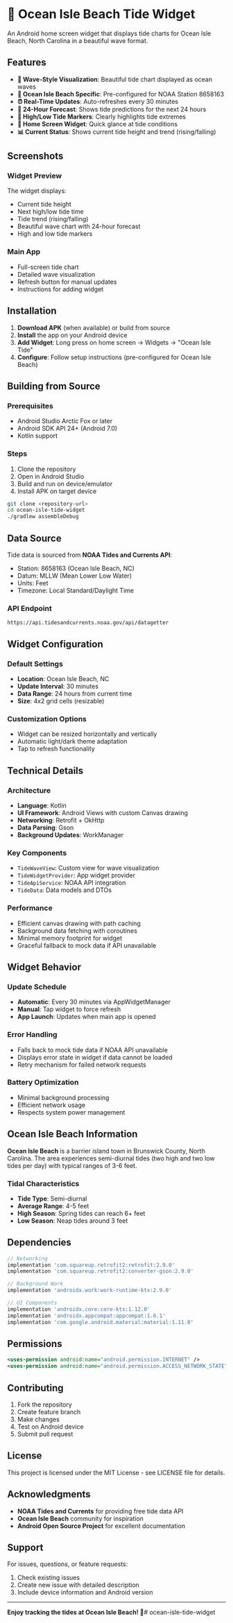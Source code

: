 # 🌊 Ocean Isle Beach Tide Widget

An Android home screen widget that displays tide charts for Ocean Isle Beach, North Carolina in a beautiful wave format.

## Features

- **🌊 Wave-Style Visualization**: Beautiful tide chart displayed as ocean waves
- **📍 Ocean Isle Beach Specific**: Pre-configured for NOAA Station 8658163
- **⏰ Real-Time Updates**: Auto-refreshes every 30 minutes
- **🔄 24-Hour Forecast**: Shows tide predictions for the next 24 hours
- **🎯 High/Low Tide Markers**: Clearly highlights tide extremes
- **📱 Home Screen Widget**: Quick glance at tide conditions
- **📊 Current Status**: Shows current tide height and trend (rising/falling)

## Screenshots

### Widget Preview
The widget displays:
- Current tide height
- Next high/low tide time
- Tide trend (rising/falling)
- Beautiful wave chart with 24-hour forecast
- High and low tide markers

### Main App
- Full-screen tide chart
- Detailed wave visualization
- Refresh button for manual updates
- Instructions for adding widget

## Installation

1. **Download APK** (when available) or build from source
2. **Install** the app on your Android device
3. **Add Widget**: Long press on home screen → Widgets → "Ocean Isle Tide"
4. **Configure**: Follow setup instructions (pre-configured for Ocean Isle Beach)

## Building from Source

### Prerequisites
- Android Studio Arctic Fox or later
- Android SDK API 24+ (Android 7.0)
- Kotlin support

### Steps
1. Clone the repository
2. Open in Android Studio
3. Build and run on device/emulator
4. Install APK on target device

```bash
git clone <repository-url>
cd ocean-isle-tide-widget
./gradlew assembleDebug
```

## Data Source

Tide data is sourced from **NOAA Tides and Currents API**:
- Station: 8658163 (Ocean Isle Beach, NC)
- Datum: MLLW (Mean Lower Low Water)
- Units: Feet
- Timezone: Local Standard/Daylight Time

### API Endpoint
```
https://api.tidesandcurrents.noaa.gov/api/datagetter
```

## Widget Configuration

### Default Settings
- **Location**: Ocean Isle Beach, NC
- **Update Interval**: 30 minutes
- **Data Range**: 24 hours from current time
- **Size**: 4x2 grid cells (resizable)

### Customization Options
- Widget can be resized horizontally and vertically
- Automatic light/dark theme adaptation
- Tap to refresh functionality

## Technical Details

### Architecture
- **Language**: Kotlin
- **UI Framework**: Android Views with custom Canvas drawing
- **Networking**: Retrofit + OkHttp
- **Data Parsing**: Gson
- **Background Updates**: WorkManager

### Key Components
- `TideWaveView`: Custom view for wave visualization
- `TideWidgetProvider`: App widget provider
- `TideApiService`: NOAA API integration
- `TideData`: Data models and DTOs

### Performance
- Efficient canvas drawing with path caching
- Background data fetching with coroutines
- Minimal memory footprint for widget
- Graceful fallback to mock data if API unavailable

## Widget Behavior

### Update Schedule
- **Automatic**: Every 30 minutes via AppWidgetManager
- **Manual**: Tap widget to force refresh
- **App Launch**: Updates when main app is opened

### Error Handling
- Falls back to mock tide data if NOAA API unavailable
- Displays error state in widget if data cannot be loaded
- Retry mechanism for failed network requests

### Battery Optimization
- Minimal background processing
- Efficient network usage
- Respects system power management

## Ocean Isle Beach Information

**Ocean Isle Beach** is a barrier island town in Brunswick County, North Carolina. The area experiences semi-diurnal tides (two high and two low tides per day) with typical ranges of 3-6 feet.

### Tidal Characteristics
- **Tide Type**: Semi-diurnal
- **Average Range**: 4-5 feet
- **High Season**: Spring tides can reach 6+ feet
- **Low Season**: Neap tides around 3 feet

## Dependencies

```gradle
// Networking
implementation 'com.squareup.retrofit2:retrofit:2.9.0'
implementation 'com.squareup.retrofit2:converter-gson:2.9.0'

// Background Work
implementation 'androidx.work:work-runtime-ktx:2.9.0'

// UI Components
implementation 'androidx.core:core-ktx:1.12.0'
implementation 'androidx.appcompat:appcompat:1.6.1'
implementation 'com.google.android.material:material:1.11.0'
```

## Permissions

```xml
<uses-permission android:name="android.permission.INTERNET" />
<uses-permission android:name="android.permission.ACCESS_NETWORK_STATE" />
```

## Contributing

1. Fork the repository
2. Create feature branch
3. Make changes
4. Test on Android device
5. Submit pull request

## License

This project is licensed under the MIT License - see LICENSE file for details.

## Acknowledgments

- **NOAA Tides and Currents** for providing free tide data API
- **Ocean Isle Beach** community for inspiration
- **Android Open Source Project** for excellent documentation

## Support

For issues, questions, or feature requests:
1. Check existing issues
2. Create new issue with detailed description
3. Include device information and Android version

---

**Enjoy tracking the tides at Ocean Isle Beach! 🌊**# ocean-isle-tide-widget
